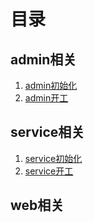 # 目录

## admin相关
1. [admin初始化](admin%E5%88%9D%E5%A7%8B%E5%8C%96.md)
2. [admin开工](https://github.com/jiayisheji/jianshu/blob/master/doc/admin%E5%BC%80%E5%B7%A5.md)

## service相关
1. [service初始化](https://github.com/jiayisheji/jianshu/blob/master/doc/service%E5%88%9D%E5%A7%8B%E5%8C%96.md)
2. [service开工](https://github.com/jiayisheji/jianshu/blob/master/doc/service%E5%BC%80%E5%B7%A5.md)

## web相关
